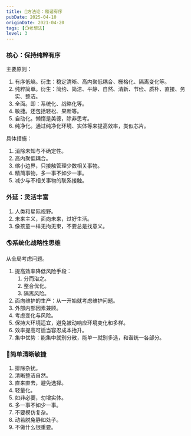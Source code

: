 ```yaml
---
title: 🚀方法论：和谐有序
pubDate: 2025-04-10
originDate: 2021-04-20
tags: [📺老想法]
level: 3
---
```


### 核心：保持纯粹有序

主要原则：
1. 有序低熵。衍生：稳定清晰、高内聚低耦合、栅格化、隔离变化等。
2. 纯粹简单。衍生：简约、简洁、平静、自然、清新、节俭、质朴、直接、务实、整洁。
3. 全面。即：系统化、战略化等。
4. 敏捷。还包括轻松、果断等。
5. 自动化。懒惰是美德，除非思考。
6. 纯净化。通过纯净化环境、实体等来提高效率，类似芯片。

具体措施：
1. 消除未知与不确定性。
2. 高内聚低耦合。
3. 缩小边界，只接触管理少数相关事物。
4. 精简事物，多一事不如少一事。
5. 减少与不相关事物的联系接触。

### 外延：灵活丰富

1. 人类和星际视野。
2. 未来主义，面向未来，过好生活。
3. 像孩童一样无拘无束，不要总是找意义。

### 🌎系统化战略性思维

从全局考虑问题。

1. 提高效率降低风险手段：
    1. 分而治之。
    2. 整合优化。
    3. 隔离风险。
2. 面向维护的生产：从一开始就考虑维护问题。
3. 外部内部因素兼顾。
4. 考虑变化与风险。
5. 保持大环境适宜，避免被动响应环境变化和多样。
6. 效率提高可适当容忍成本抬升。
7. 集中优势：能集中就别分散，能单一就别多选，和谐统一各部分。

### 🥚简单清晰敏捷

1. 排除杂扰。
2. 清晰整洁自然。
3. 直来直去，避免选择。
4. 轻量化。
5. 如非必要，勿增实体。
6. 多一事不如少一事。
7. 不要模仿复杂。
8. 动若脱兔静如处子。
9. 不做什么很重要。
